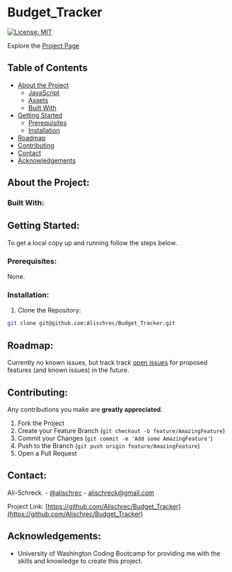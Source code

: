 # Budget_Tracker

[![License: MIT](https://img.shields.io/badge/License-MIT-yellow.svg)](https://opensource.org/licenses/MIT)

Explore the [Project Page](https://github.com/Alischrec/Budget_Tracker)

## Table of Contents

* [About the Project](#about-the-project)
  * [JavaScript](#JavaScript)
  * [Assets](#Assets)
  * [Built With](#built-with)
* [Getting Started](#getting-started)
  * [Prerequisites](#prerequisites)
  * [Installation](#installation)
* [Roadmap](#roadmap)
* [Contributing](#contributing)
* [Contact](#contact)
* [Acknowledgements](#acknowledgements)

## About the Project:
<!-- The focus of this project was to build a Node CLI that acts as an active note taker app.  -->

<!-- ![Project Gif](gif.gif) -->

<!-- ### JavaScript:
* [index.js](https://github.com/Alischrec/Budget_Tracker/blob/main/index.js)
* [notes.js](https://github.com/Alischrec/Budget_Tracker/blob/main/notes.js) -->

<!-- ### Assets:
* [CSS](https://github.com/Alischrec/Budget_Tracker/tree/main/public/assets/css)
* [JS](https://github.com/Alischrec/Budget_Tracker/tree/main/public/assets/js)
* [Database](https://github.com/Alischrec/Budget_Tracker/tree/main/db) -->

### Built With:
<!-- * This app is build upon [Node.js](https://nodejs.org/en/), [Express package](https://expressjs.com/), and the [Heroku](https://dashboard.heroku.com/apps) application. -->

## Getting Started:
To get a local copy up and running follow the steps below.

### Prerequisites:
None.

### Installation:
1. Clone the Repository:
```sh
git clone git@github.com:Alischrec/Budget_Tracker.git
```

## Roadmap:
Currently no known issues, but track track [open issues](https://github.com/Alischrec/Budget_Tracker/issues ) for proposed features (and known issues) in the future.


## Contributing:
Any contributions you make are **greatly appreciated**.

1. Fork the Project
2. Create your Feature Branch (`git checkout -b feature/AmazingFeature`)
3. Commit your Changes (`git commit -m 'Add some AmazingFeature'`)
4. Push to the Branch (`git push origin feature/AmazingFeature`)
5. Open a Pull Request

## Contact:
Ali-Schreck. - [@alischrec](https://www.instagram.com/alischrec) - alischreck@gmail.com

Project Link: [https://github.com/Alischrec/Budget_Tracker](https://github.com/Alischrec/Budget_Tracker)

## Acknowledgements: 
* University of Washington Coding Bootcamp for providing me with the skills and knowledge to create this project. 